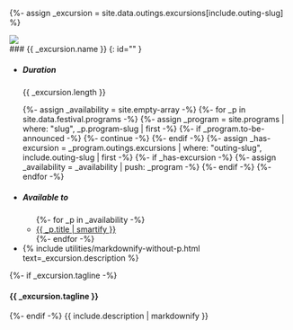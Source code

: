 {%- assign _excursion = site.data.outings.excursions[include.outing-slug] %}

<div class="excursion-hero" id="{{ include.outing-slug }}">
<img src="{{ site.image-directory | append: include.hero-image | relative_url }}" />
<div class="title">
<div class="standard-block" markdown="1">
### {{ _excursion.name }}
{: id="" }
</div>
</div>
</div>

<div class="excursion-info standard-block">
<ul class="highlight-box colored">
<li><h5>Duration</h5> <div>{{ _excursion.length }}</div></li>

{%- assign _availability = site.empty-array -%}
{%- for _p in site.data.festival.programs -%}
    {%- assign _program = site.programs | where: "slug", _p.program-slug | first -%}
    {%- if _program.to-be-announced -%}
        {%- continue -%}
    {%- endif -%}
    {%- assign _has-excursion = _program.outings.excursions | where: "outing-slug", include.outing-slug | first -%}
    {%- if _has-excursion -%}
        {%- assign _availability = _availability | push: _program -%}
    {%- endif -%}
{%- endfor -%}
<li><h5>Available to</h5>
    <ul>
{%- for _p in _availability -%}
    <li><a href="{{ _p.url | relative_url }}">{{ _p.title | smartify }}</a></li>
{%- endfor -%}
    </ul>
</li>
<li class="description">{% include utilities/markdownify-without-p.html text=_excursion.description %}</li>
</ul>

<div>
{%- if _excursion.tagline -%}
<h4>{{ _excursion.tagline }}</h4>
{%- endif -%}
{{ include.description | markdownify }}
</div>

</div>

